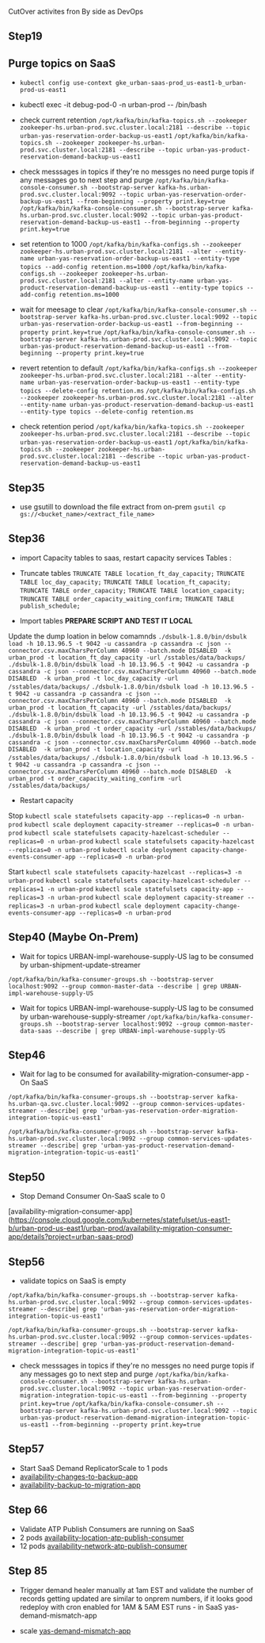 
CutOver activites fron By side as DevOps
## Step19
## Purge topics on SaaS

- `kubectl config use-context gke_urban-saas-prod_us-east1-b_urban-prod-us-east1`
- kubectl exec -it debug-pod-0 -n urban-prod -- /bin/bash

- check current retention
`/opt/kafka/bin/kafka-topics.sh --zookeeper zookeeper-hs.urban-prod.svc.cluster.local:2181 --describe --topic urban-yas-reservation-order-backup-us-east1`
`/opt/kafka/bin/kafka-topics.sh --zookeeper zookeeper-hs.urban-prod.svc.cluster.local:2181 --describe --topic urban-yas-product-reservation-demand-backup-us-east1`

- check messsages in topics if they're no messges no need purge topis if any messages go to next step and purge 
`/opt/kafka/bin/kafka-console-consumer.sh --bootstrap-server kafka-hs.urban-prod.svc.cluster.local:9092 --topic urban-yas-reservation-order-backup-us-east1 --from-beginning --property print.key=true`
`/opt/kafka/bin/kafka-console-consumer.sh --bootstrap-server kafka-hs.urban-prod.svc.cluster.local:9092 --topic urban-yas-product-reservation-demand-backup-us-east1 --from-beginning --property print.key=true`

- set retention to 1000
`/opt/kafka/bin/kafka-configs.sh --zookeeper zookeeper-hs.urban-prod.svc.cluster.local:2181 --alter --entity-name urban-yas-reservation-order-backup-us-east1 --entity-type topics --add-config retention.ms=1000`
`/opt/kafka/bin/kafka-configs.sh --zookeeper zookeeper-hs.urban-prod.svc.cluster.local:2181 --alter --entity-name urban-yas-product-reservation-demand-backup-us-east1 --entity-type topics --add-config retention.ms=1000`

- wait for meesage to clear
`/opt/kafka/bin/kafka-console-consumer.sh --bootstrap-server kafka-hs.urban-prod.svc.cluster.local:9092 --topic urban-yas-reservation-order-backup-us-east1 --from-beginning --property print.key=true`
`/opt/kafka/bin/kafka-console-consumer.sh --bootstrap-server kafka-hs.urban-prod.svc.cluster.local:9092 --topic urban-yas-product-reservation-demand-backup-us-east1 --from-beginning --property print.key=true`

- revert retention to default 
`/opt/kafka/bin/kafka-configs.sh --zookeeper zookeeper-hs.urban-prod.svc.cluster.local:2181 --alter --entity-name urban-yas-reservation-order-backup-us-east1 --entity-type topics --delete-config retention.ms`
`/opt/kafka/bin/kafka-configs.sh --zookeeper zookeeper-hs.urban-prod.svc.cluster.local:2181 --alter --entity-name urban-yas-product-reservation-demand-backup-us-east1 --entity-type topics --delete-config retention.ms`

- check retention period
`/opt/kafka/bin/kafka-topics.sh --zookeeper zookeeper-hs.urban-prod.svc.cluster.local:2181 --describe --topic urban-yas-reservation-order-backup-us-east1`
`/opt/kafka/bin/kafka-topics.sh --zookeeper zookeeper-hs.urban-prod.svc.cluster.local:2181 --describe --topic urban-yas-product-reservation-demand-backup-us-east1`

## Step35
- use gsutill to download the file extract from on-prem
```gsutil cp gs://<bucket_name>/<extract_file_name>```

## Step36
- import Capacity tables to saas, restart capacity services
Tables :
- Truncate tables 
`TRUNCATE TABLE location_ft_day_capacity;`
`TRUNCATE TABLE loc_day_capacity;`
`TRUNCATE TABLE location_ft_capacity;`
`TRUNCATE TABLE order_capacity;`
`TRUNCATE TABLE location_capacity;`
`TRUNCATE TABLE order_capacity_waiting_confirm;`
`TRUNCATE TABLE publish_schedule;`

- Import tables
******PREPARE SCRIPT AND TEST IT LOCAL******

Update the dump loation in below comamnds 
`./dsbulk-1.8.0/bin/dsbulk load -h 10.13.96.5 -t 9042 -u cassandra -p cassandra -c json --connector.csv.maxCharsPerColumn 40960 --batch.mode DISABLED  -k urban_prod -t location_ft_day_capacity -url /sstables/data/backups/`
`./dsbulk-1.8.0/bin/dsbulk load -h 10.13.96.5 -t 9042 -u cassandra -p cassandra -c json --connector.csv.maxCharsPerColumn 40960 --batch.mode DISABLED  -k urban_prod -t loc_day_capacity -url /sstables/data/backups/`
`./dsbulk-1.8.0/bin/dsbulk load -h 10.13.96.5 -t 9042 -u cassandra -p cassandra -c json --connector.csv.maxCharsPerColumn 40960 --batch.mode DISABLED  -k urban_prod -t location_ft_capacity -url /sstables/data/backups/`
`./dsbulk-1.8.0/bin/dsbulk load -h 10.13.96.5 -t 9042 -u cassandra -p cassandra -c json --connector.csv.maxCharsPerColumn 40960 --batch.mode DISABLED  -k urban_prod -t order_capacity -url /sstables/data/backups/`
`./dsbulk-1.8.0/bin/dsbulk load -h 10.13.96.5 -t 9042 -u cassandra -p cassandra -c json --connector.csv.maxCharsPerColumn 40960 --batch.mode DISABLED  -k urban_prod -t location_capacity -url /sstables/data/backups/`
`./dsbulk-1.8.0/bin/dsbulk load -h 10.13.96.5 -t 9042 -u cassandra -p cassandra -c json --connector.csv.maxCharsPerColumn 40960 --batch.mode DISABLED  -k urban_prod -t order_capacity_waiting_confirm -url /sstables/data/backups/`


- Restart capacity

Stop
`kubectl scale statefulsets capacity-app --replicas=0 -n urban-prod`
`kubectl scale deployment capacity-streamer --replicas=0 -n urban-prod`
`kubectl scale statefulsets capacity-hazelcast-scheduler --replicas=0 -n urban-prod`
`kubectl scale statefulsets capacity-hazelcast --replicas=0 -n urban-prod`
`kubectl scale deployment capacity-change-events-consumer-app --replicas=0 -n urban-prod`

Start
`kubectl scale statefulsets capacity-hazelcast --replicas=3 -n urban-prod`
`kubectl scale statefulsets capacity-hazelcast-scheduler --replicas=1 -n urban-prod`
`kubectl scale statefulsets capacity-app --replicas=3 -n urban-prod`
`kubectl scale deployment capacity-streamer --replicas=3 -n urban-prod`
`kubectl scale deployment capacity-change-events-consumer-app --replicas=0 -n urban-prod`

## Step40 (Maybe On-Prem)

- Wait for topics URBAN-impl-warehouse-supply-US lag to be consumed by urban-shipment-update-streamer
    	
`/opt/kafka/bin/kafka-consumer-groups.sh --bootstrap-server localhost:9092 --group common-master-data --describe | grep URBAN-impl-warehouse-supply-US`

- Wait for topics URBAN-impl-warehouse-supply-US lag to be consumed by urban-warehouse-supply-streamer
`/opt/kafka/bin/kafka-consumer-groups.sh --bootstrap-server localhost:9092 --group common-master-data-saas --describe | grep URBAN-impl-warehouse-supply-US`

## Step46
- Wait for lag to be consumed for availability-migration-consumer-app - On SaaS

```/opt/kafka/bin/kafka-consumer-groups.sh --bootstrap-server kafka-hs.urban-qa.svc.cluster.local:9092 --group common-services-updates-streamer --describe| grep 'urban-yas-reservation-order-migration-integration-topic-us-east1'```

```/opt/kafka/bin/kafka-consumer-groups.sh --bootstrap-server kafka-hs.urban-prod.svc.cluster.local:9092 --group common-services-updates-streamer --describe| grep 'urban-yas-product-reservation-demand-migration-integration-topic-us-east1'```

## Step50
- Stop Demand Consumer On-SaaS scale to 0

[availability-migration-consumer-app]
(https://console.cloud.google.com/kubernetes/statefulset/us-east1-b/urban-prod-us-east1/urban-prod/availability-migration-consumer-app/details?project=urban-saas-prod)

## Step56
- validate topics on SaaS is empty 

```/opt/kafka/bin/kafka-consumer-groups.sh --bootstrap-server kafka-hs.urban-prod.svc.cluster.local:9092 --group common-services-updates-streamer --describe| grep 'urban-yas-reservation-order-migration-integration-topic-us-east1'```

```/opt/kafka/bin/kafka-consumer-groups.sh --bootstrap-server kafka-hs.urban-prod.svc.cluster.local:9092 --group common-services-updates-streamer --describe| grep 'urban-yas-product-reservation-demand-migration-integration-topic-us-east1'```

- check messsages in topics if they're no messges no need purge topis if any messages go to next step and purge 
`/opt/kafka/bin/kafka-console-consumer.sh --bootstrap-server kafka-hs.urban-prod.svc.cluster.local:9092 --topic urban-yas-reservation-order-migration-integration-topic-us-east1 --from-beginning --property print.key=true`
`/opt/kafka/bin/kafka-console-consumer.sh --bootstrap-server kafka-hs.urban-prod.svc.cluster.local:9092 --topic urban-yas-product-reservation-demand-migration-integration-topic-us-east1 --from-beginning --property print.key=true`


## Step57
- Start SaaS Demand ReplicatorScale to 1 pods 
- [availability-changes-to-backup-app](https://console.cloud.google.com/kubernetes/statefulset/us-east1-b/urban-prod-us-east1/urban-prod/availability-changes-to-backup-app?project=urban-saas-prod)
- [availability-backup-to-migration-app](https://console.cloud.google.com/kubernetes/statefulset/us-east1-b/urban-prod-us-east1/urban-prod/availability-backup-to-migration-app/details?project=urban-saas-prod)

## Step 66
- Validate ATP Publish Consumers are running on SaaS
- 2 pods [availability-location-atp-publish-consumer](https://console.cloud.google.com/kubernetes/deployment/us-east1-b/urban-prod-us-east1/urban-prod/availability-location-atp-publish-consumer/overview?project=urban-saas-prod)
- 12 pods [availability-network-atp-publish-consumer](https://console.cloud.google.com/kubernetes/deployment/us-east1-b/urban-prod-us-east1/urban-prod/availability-network-atp-publish-consumer/overview?project=urban-saas-prod)

## Step 85 
- Trigger demand healer manually at 1am EST and validate the number of records getting updated are similar to onprem numbers, if it looks good redeploy with cron enabled for 1AM & 5AM EST runs - in SaaS yas-demand-mismatch-app

- scale [yas-demand-mismatch-app](https://console.cloud.google.com/kubernetes/statefulset/us-east1-b/urban-prod-us-east1/urban-prod/yas-demand-mismatch-app/details?project=urban-saas-prod)
